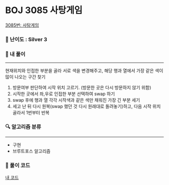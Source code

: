 # BOJ 3085 사탕게임
[3085번: 사탕게임](https://www.acmicpc.net/problem/3085)

### 📌 난이도 :  Silver 3

### 💬 내 풀이

---
현재위치와 인접한 부분을 골라 서로 색을 변경해주고, 해당 행과 열에서 가장 같은 색이 많이 나오는 구간 찾기

1. 방문여부 판단하여 시작 위치 고르기. (방문한 곳은 다시 방문하지 않기 위함)
2. 시작한 곳에서 좌,우로 인접한 부분 선택하여 swap 하기
3. swap 후에 행과 열 각각 시작색과 같은 색만 채워진 가장 긴 부분 세기
4. 세고 난 뒤 다시 원복(swap 했던 것 다시 원래대로 돌려놓기)하고, 다음 시작 위치 골라서 1번부터 반복

   
### 🔍 알고리즘 분류

---
- 구현
- 브루트포스 알고리즘 

### 📝 풀이 코드
[내 코드](https://github.com/newjini/Algo_study/blob/master/Java/src/implementation/BOJ3085_%EC%82%AC%ED%83%95%EA%B2%8C%EC%9E%84.java)
